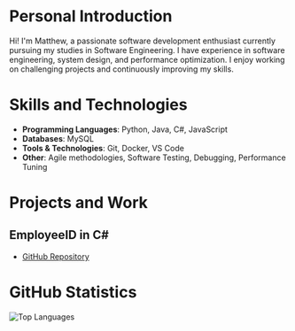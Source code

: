 # Personal Introduction
Hi! I'm Matthew, a passionate software development enthusiast currently pursuing my studies in Software Engineering. I have experience in software engineering, system design, and performance optimization. I enjoy working on challenging projects and continuously improving my skills. 

# Skills and Technologies
- **Programming Languages**: Python, Java, C#, JavaScript
- **Databases**: MySQL
- **Tools & Technologies**: Git, Docker, VS Code
- **Other**: Agile methodologies, Software Testing, Debugging, Performance Tuning

# Projects and Work
## EmployeeID in C#

- [GitHub Repository](https://github.com/strobelightprojects/EmployeeID )


# GitHub Statistics

![Top Languages](https://github-readme-stats.vercel.app/api/top-langs/?username=Strobelightprojects&layout=compact&theme=radical)
